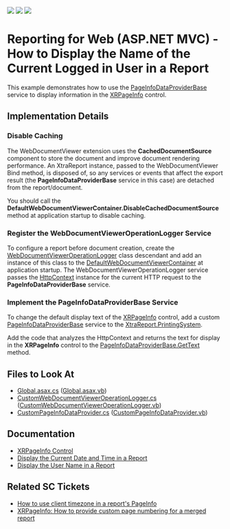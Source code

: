 <!-- default badges list -->
![](https://img.shields.io/endpoint?url=https://codecentral.devexpress.com/api/v1/VersionRange/128597009/21.2.5%2B)
[![](https://img.shields.io/badge/Open_in_DevExpress_Support_Center-FF7200?style=flat-square&logo=DevExpress&logoColor=white)](https://supportcenter.devexpress.com/ticket/details/T484189)
[![](https://img.shields.io/badge/📖_How_to_use_DevExpress_Examples-e9f6fc?style=flat-square)](https://docs.devexpress.com/GeneralInformation/403183)
<!-- default badges end -->
# Reporting for Web (ASP.NET MVC) - How to Display the Name of the Current Logged in User in a Report

This example demonstrates how to use the [PageInfoDataProviderBase](https://docs.devexpress.com/CoreLibraries/DevExpress.XtraPrinting.PageInfoDataProviderBase) service to display information in the [XRPageInfo](https://docs.devexpress.com/XtraReports/DevExpress.XtraReports.UI.XRPageInfo) control.

## Implementation Details

### Disable Caching

The WebDocumentViewer extension uses the **CachedDocumentSource** component to store the document and improve document rendering performance. An XtraReport instance, passed to the WebDocumentViewer Bind method, is disposed of, so any services or events that affect the export result (the **PageInfoDataProviderBase** service in this case) are detached from the report/document. 

You should call the **DefaultWebDocumentViewerContainer.DisableCachedDocumentSource** method at application startup to disable caching.

### Register the WebDocumentViewerOperationLogger Service

To configure a report before document creation, create the [WebDocumentViewerOperationLogger](https://docs.devexpress.com/XtraReports/DevExpress.XtraReports.Web.WebDocumentViewer.WebDocumentViewerOperationLogger) class descendant and add an instance of this class to the [DefaultWebDocumentViewerContainer](https://docs.devexpress.com/XtraReports/DevExpress.XtraReports.Web.WebDocumentViewer.DefaultWebDocumentViewerContainer) at application startup. The WebDocumentViewerOperationLogger service passes the [HttpContext](https://docs.microsoft.com/en-us/dotnet/api/system.web.httpcontext) instance for the current HTTP request to the **PageInfoDataProviderBase** service.

### Implement the PageInfoDataProviderBase Service

To change the default display text of the [XRPageInfo](https://docs.devexpress.com/XtraReports/DevExpress.XtraReports.UI.XRPageInfo) control, add a custom [PageInfoDataProviderBase](https://docs.devexpress.com/CoreLibraries/DevExpress.XtraPrinting.PageInfoDataProviderBase) service to the [XtraReport.PrintingSystem](https://docs.devexpress.com/XtraReports/DevExpress.XtraReports.UI.XtraReport.PrintingSystem). 

Add the code that analyzes the HttpContext and returns the text for display in the **XRPageInfo** control to the [PageInfoDataProviderBase.GetText](https://docs.devexpress.com/CoreLibraries/DevExpress.XtraPrinting.PageInfoDataProviderBase.GetText(DevExpress.XtraPrinting.PrintingSystemBase-DevExpress.XtraPrinting.PageInfoTextBrickBase)) method.

## Files to Look At

- [Global.asax.cs](CS/WebDocumentViewer_UserName/Global.asax.cs#L22-L23) ([Global.asax.vb](VB/WebDocumentViewer_UserName_VB/Global.asax.vb#L22-L23))
- [CustomWebDocumentViewerOperationLogger.cs](CS/WebDocumentViewer_UserName/Services/CustomWebDocumentViewerOperationLogger.cs) ([CustomWebDocumentViewerOperationLogger.vb](VB/WebDocumentViewer_UserName_VB/Services/CustomWebDocumentViewerOperationLogger.vb))
- [CustomPageInfoDataProvider.cs](CS/WebDocumentViewer_UserName/Services/CustomPageInfoDataProvider.cs) ([CustomPageInfoDataProvider.vb](VB/WebDocumentViewer_UserName_VB/Services/CustomPageInfoDataProvider.vb))

## Documentation

- [XRPageInfo Control](https://docs.devexpress.com/XtraReports/DevExpress.XtraReports.UI.XRPageInfo)
- [Display the Current Date and Time in a Report](https://docs.devexpress.com/XtraReports/5291/detailed-guide-to-devexpress-reporting/add-extra-information/display-the-current-date-and-time-in-a-report)
- [Display the User Name in a Report](https://docs.devexpress.com/XtraReports/5292/detailed-guide-to-devexpress-reporting/add-extra-information/display-the-user-name-in-a-report)

## Related SC Tickets
- [How to use client timezone in a report's PageInfo](https://supportcenter.devexpress.com/ticket/details/t1056171/how-to-use-client-timezone-in-a-report-s-pageinfo)
- [XRPageInfo: How to provide custom page numbering for a merged report](https://supportcenter.devexpress.com/ticket/details/t512092/xrpageinfo-how-to-provide-custom-page-numbering-for-a-merged-report)


